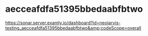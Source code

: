 # aecceafdfa51395bbedaabfbtwo
https://sonar.server.examly.io/dashboard?id=neojarvis-testing_aecceafdfa51395bbedaabfbtwo&amp;codeScope=overall
